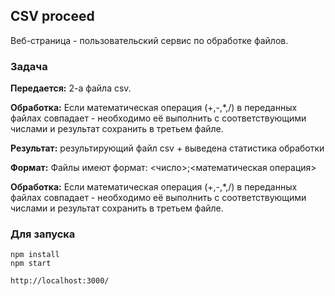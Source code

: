 ## CSV proceed

Веб-страница - пользовательский сервис по обработке файлов.

### Задача

**Передается:** 2-а файла csv.  
 
**Обработка:** Если математическая операция (+,-,*,/) в переданных файлах совпадает - необходимо её выполнить с соответствующими числами и результат сохранить в третьем файле.  

**Результат:** результирующий файл csv + выведена статистика обработки  

**Формат:** Файлы имеют формат: <число>;<математическая операция>   

**Обработка:** Если математическая операция (+,-,*,/) в переданных файлах совпадает - необходимо её выполнить с соответствующими числами и результат сохранить в третьем файле.

### Для запуска

```
npm install  
npm start
```

```
http://localhost:3000/
```
